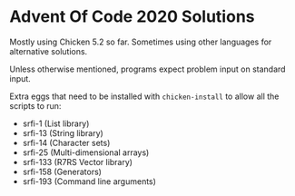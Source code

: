 # Advent Of Code 2020 Solutions

Mostly using Chicken 5.2 so far. Sometimes using other languages for
alternative solutions.

Unless otherwise mentioned, programs expect problem input on standard input.

Extra eggs that need to be installed with `chicken-install` to allow
all the scripts to run:

* srfi-1 (List library)
* srfi-13 (String library)
* srfi-14 (Character sets)
* srfi-25 (Multi-dimensional arrays)
* srfi-133 (R7RS Vector library)
* srfi-158 (Generators)
* srfi-193 (Command line arguments)
